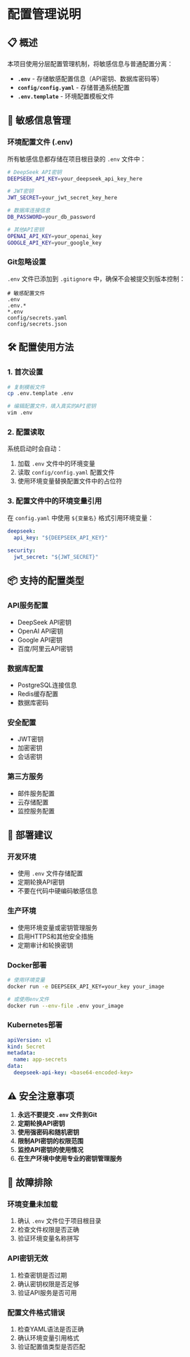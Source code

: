 # 配置管理说明

## 📋 概述

本项目使用分层配置管理机制，将敏感信息与普通配置分离：

- **`.env`** - 存储敏感配置信息（API密钥、数据库密码等）
- **`config/config.yaml`** - 存储普通系统配置
- **`.env.template`** - 环境配置模板文件

## 🔐 敏感信息管理

### 环境配置文件 (.env)

所有敏感信息都存储在项目根目录的 `.env` 文件中：

```bash
# DeepSeek API密钥
DEEPSEEK_API_KEY=your_deepseek_api_key_here

# JWT密钥
JWT_SECRET=your_jwt_secret_key_here

# 数据库连接信息
DB_PASSWORD=your_db_password

# 其他API密钥
OPENAI_API_KEY=your_openai_key
GOOGLE_API_KEY=your_google_key
```

### Git忽略设置

`.env` 文件已添加到 `.gitignore` 中，确保不会被提交到版本控制：

```gitignore
# 敏感配置文件
.env
.env.*
*.env
config/secrets.yaml
config/secrets.json
```

## 🛠️ 配置使用方法

### 1. 首次设置

```bash
# 复制模板文件
cp .env.template .env

# 编辑配置文件，填入真实的API密钥
vim .env
```

### 2. 配置读取

系统启动时会自动：

1. 加载 `.env` 文件中的环境变量
2. 读取 `config/config.yaml` 配置文件
3. 使用环境变量替换配置文件中的占位符

### 3. 配置文件中的环境变量引用

在 `config.yaml` 中使用 `${变量名}` 格式引用环境变量：

```yaml
deepseek:
  api_key: "${DEEPSEEK_API_KEY}"
  
security:
  jwt_secret: "${JWT_SECRET}"
```

## 📦 支持的配置类型

### API服务配置
- DeepSeek API密钥
- OpenAI API密钥  
- Google API密钥
- 百度/阿里云API密钥

### 数据库配置
- PostgreSQL连接信息
- Redis缓存配置
- 数据库密码

### 安全配置
- JWT密钥
- 加密密钥
- 会话密钥

### 第三方服务
- 邮件服务配置
- 云存储配置
- 监控服务配置

## 🚀 部署建议

### 开发环境
- 使用 `.env` 文件存储配置
- 定期轮换API密钥
- 不要在代码中硬编码敏感信息

### 生产环境
- 使用环境变量或密钥管理服务
- 启用HTTPS和其他安全措施
- 定期审计和轮换密钥

### Docker部署
```bash
# 使用环境变量
docker run -e DEEPSEEK_API_KEY=your_key your_image

# 或使用env文件
docker run --env-file .env your_image
```

### Kubernetes部署
```yaml
apiVersion: v1
kind: Secret
metadata:
  name: app-secrets
data:
  deepseek-api-key: <base64-encoded-key>
```

## ⚠️ 安全注意事项

1. **永远不要提交 `.env` 文件到Git**
2. **定期轮换API密钥**
3. **使用强密码和随机密钥**
4. **限制API密钥的权限范围**
5. **监控API密钥的使用情况**
6. **在生产环境中使用专业的密钥管理服务**

## 🔧 故障排除

### 环境变量未加载
1. 确认 `.env` 文件位于项目根目录
2. 检查文件权限是否正确
3. 验证环境变量名称拼写

### API密钥无效
1. 检查密钥是否过期
2. 确认密钥权限是否足够
3. 验证API服务是否可用

### 配置文件格式错误
1. 检查YAML语法是否正确
2. 确认环境变量引用格式
3. 验证配置值类型是否匹配